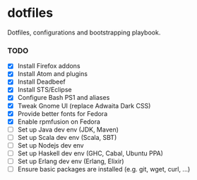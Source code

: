 dotfiles
===
Dotfiles, configurations and bootstrapping playbook.

### TODO
* [x] Install Firefox addons
* [x] Install Atom and plugins
* [x] Install Deadbeef
* [x] Install STS/Eclipse
* [x] Configure Bash PS1 and aliases
* [x] Tweak Gnome UI (replace Adwaita Dark CSS)
* [x] Provide better fonts for Fedora
* [x] Enable rpmfusion on Fedora
* [ ] Set up Java dev env (JDK, Maven)
* [ ] Set up Scala dev env (Scala, SBT)
* [ ] Set up Nodejs dev env
* [ ] Set up Haskell dev env (GHC, Cabal, Ubuntu PPA)
* [ ] Set up Erlang dev env (Erlang, Elixir)
* [ ] Ensure basic packages are installed (e.g. git, wget, curl, ...)
